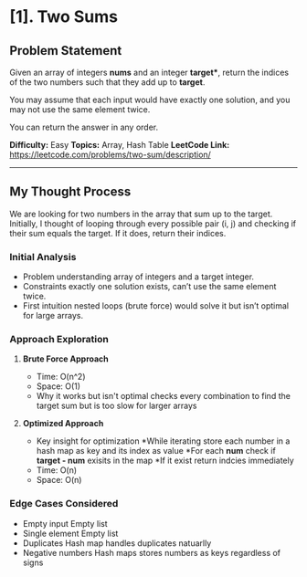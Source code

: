 # [1]. Two Sums

## Problem Statement

Given an array of integers **nums** and an integer **target\***, return the indices of the two numbers such that they add up to **target**.

You may assume that each input would have exactly one solution, and you may not use the same element twice.

You can return the answer in any order.

**Difficulty:** Easy
**Topics:** Array, Hash Table
**LeetCode Link:** https://leetcode.com/problems/two-sum/description/

---

## My Thought Process

We are looking for two numbers in the array that sum up to the target.
Initially, I thought of looping through every possible pair (i, j) and checking if their sum equals the target. If it does, return their indices.

### Initial Analysis

- Problem understanding
  array of integers and a target integer.
- Constraints
  exactly one solution exists, can’t use the same element twice.
- First intuition
  nested loops (brute force) would solve it but isn’t optimal for large arrays.

### Approach Exploration

1. **Brute Force Approach**

   - Time: O(n^2)
   - Space: O(1)
   - Why it works but isn't optimal
     checks every combination to find the target sum but is too slow for larger arrays

2. **Optimized Approach**
   - Key insight for optimization
    *While iterating store each number in a hash map as key and its index as value 
    *For each **num** check if **target - num** exisits in the map
    *If it exist return indcies immediately
   - Time: O(n)
   - Space: O(n)

### Edge Cases Considered

- Empty input
    Empty list
- Single element
    Empty list
- Duplicates
    Hash map handles duplicates natuarlly 
- Negative numbers 
    Hash maps stores numbers as keys regardless of signs
